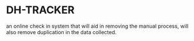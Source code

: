 # DH-TRACKER
an online check in system that will aid in removing the manual process, will also remove duplication in the data collected.
